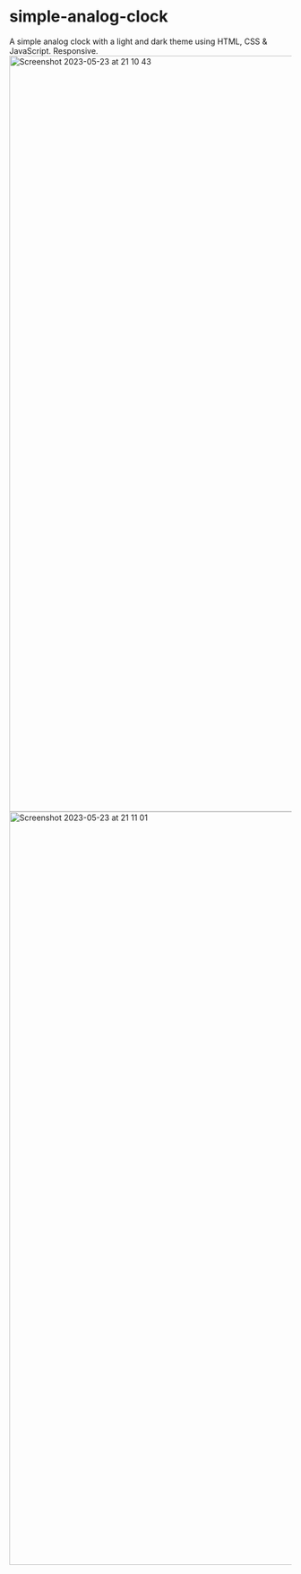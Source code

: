 # simple-analog-clock

A simple analog clock with a light and dark theme using HTML, CSS & JavaScript. Responsive.
<img width="1348" alt="Screenshot 2023-05-23 at 21 10 43" src="https://github.com/vickneee/simple-analog-clock/assets/93821265/57ff5983-8d26-49a1-bb95-21d178272900">
<img width="1343" alt="Screenshot 2023-05-23 at 21 11 01" src="https://github.com/vickneee/simple-analog-clock/assets/93821265/455f354f-aa21-4d19-8c46-5026e4159751">
